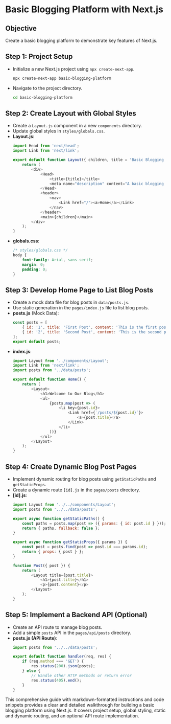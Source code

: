 # Basic Blogging Platform with Next.js

## Objective
Create a basic blogging platform to demonstrate key features of Next.js.

## Step 1: Project Setup
- Initialize a new Next.js project using `npx create-next-app`.
  ```bash
  npx create-next-app basic-blogging-platform
  ```
- Navigate to the project directory.
  ```bash
  cd basic-blogging-platform
  ```

## Step 2: Create Layout with Global Styles
- Create a `Layout.js` component in a new `components` directory.
- Update global styles in `styles/globals.css`.
- **Layout.js**:
  ```javascript
  import Head from 'next/head';
  import Link from 'next/link';

  export default function Layout({ children, title = 'Basic Blogging Platform' }) {
      return (
          <div>
              <Head>
                  <title>{title}</title>
                  <meta name="description" content="A basic blogging platform built with Next.js" />
              </Head>
              <header>
                  <nav>
                      <Link href="/"><a>Home</a></Link>
                  </nav>
              </header>
              <main>{children}</main>
          </div>
      );
  }
  ```
- **globals.css**:
  ```css
  /* styles/globals.css */
  body {
      font-family: Arial, sans-serif;
      margin: 0;
      padding: 0;
  }
  ```

## Step 3: Develop Home Page to List Blog Posts
- Create a mock data file for blog posts in `data/posts.js`.
- Use static generation in the `pages/index.js` file to list blog posts.
- **posts.js** (Mock Data):
  ```javascript
  const posts = [
      { id: '1', title: 'First Post', content: 'This is the first post.' },
      { id: '2', title: 'Second Post', content: 'This is the second post.' }
  ];
  export default posts;
  ```
- **index.js**:
  ```javascript
  import Layout from '../components/Layout';
  import Link from 'next/link';
  import posts from '../data/posts';

  export default function Home() {
      return (
          <Layout>
              <h1>Welcome to Our Blog</h1>
              <ul>
                  {posts.map(post => (
                      <li key={post.id}>
                          <Link href={`/posts/${post.id}`}>
                              <a>{post.title}</a>
                          </Link>
                      </li>
                  ))}
              </ul>
          </Layout>
      );
  }
  ```

## Step 4: Create Dynamic Blog Post Pages
- Implement dynamic routing for blog posts using `getStaticPaths` and `getStaticProps`.
- Create a dynamic route `[id].js` in the `pages/posts` directory.
- **[id].js**:
  ```javascript
  import Layout from '../../components/Layout';
  import posts from '../../data/posts';

  export async function getStaticPaths() {
      const paths = posts.map(post => ({ params: { id: post.id } }));
      return { paths, fallback: false };
  }

  export async function getStaticProps({ params }) {
      const post = posts.find(post => post.id === params.id);
      return { props: { post } };
  }

  function Post({ post }) {
      return (
          <Layout title={post.title}>
              <h1>{post.title}</h1>
              <p>{post.content}</p>
          </Layout>
      );
  }
  ```

## Step 5: Implement a Backend API (Optional)
- Create an API route to manage blog posts.
- Add a simple `posts` API in the `pages/api/posts` directory.
- **posts.js (API Route)**:
  ```javascript
  import posts from '../../data/posts';

  export default function handler(req, res) {
      if (req.method === 'GET') {
          res.status(200).json(posts);
      } else {
          // Handle other HTTP methods or return error
          res.status(405).end();
      }
  }
  ```

This comprehensive guide with markdown-formatted instructions and code snippets provides a clear and detailed walkthrough for building a basic blogging platform using Next.js. It covers project setup, global styling, static and dynamic routing, and an optional API route implementation.
